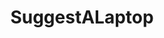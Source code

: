 ---
title: SuggestALaptop
crosslinks:
- LaptopDeals
- laptops
- Lenovo
- Dell
- thinkpad
- laptopama
- youtubot
- techsupport
- youtubefactsbot
- MSILaptops
- hardwareswap
- u_imguralbumbot
- Hewlett_Packard
- ASUS
- stylus
- pcmasterrace
- tablets
- buildapcsales
- Laptop
- razer
---